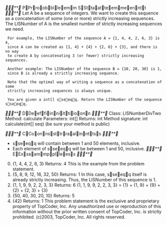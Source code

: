 ******** PPrroobblleemm SSttaatteemmeenntt ********
     Let A be a sequence of integers. We want to create this sequence as a
     concatenation of some (one or more) strictly increasing sequences. The
     LISNumber of A is the smallest number of strictly increasing sequences we
     need.

     For example, the LISNumber of the sequence A = {1, 4, 4, 2, 6, 3} is 4,
     since A can be created as {1, 4} + {4} + {2, 6} + {3}, and there is no way
     to create A by concatenating 3 (or fewer) strictly increasing sequences.

     Another example: The LISNumber of the sequence B = {10, 20, 30} is 1,
     since B is already a strictly increasing sequence.

     Note that the optimal way of writing a sequence as a concatenation of some
     strictly increasing sequences is always unique.

     You are given a int[] sseeqq. Return the LISNumber of the sequence sseeqq.
******** DDeeffiinniittiioonn ********
     Class:            LISNumberDivTwo
     Method:           calculate
     Parameters:       int[]
     Returns:          int
     Method signature: int calculate(int[] seq)
     (be sure your method is public)
    
******** CCoonnssttrraaiinnttss ********
  -  sseeqq will contain between 1 and 50 elements, inclusive.
  -  Each element of sseeqq will be between 1 and 50, inclusive.
******** EExxaammpplleess ********
 0)
     {1, 4, 4, 2, 6, 3}
     Returns: 4
     This is the example from the problem
     statement.
 1)
     {5, 8, 9, 12, 16, 32, 50}
     Returns: 1
     In this case, sseeqq itself is already strictly increasing. Thus,
     the LISNumber of this sequence is 1.
 2)
     {1, 1, 9, 9, 2, 2, 3, 3}
     Returns: 6
     {1, 1, 9, 9, 2, 2, 3, 3} = {1} + {1, 9} + {9} + {2} + {2, 3} +
     {3}
 3)
     {50, 40, 30, 20, 10}
     Returns: 5
 4)
     {42}
     Returns: 1
This problem statement is the exclusive and proprietary property of TopCoder,
Inc. Any unauthorized use or reproduction of this information without the prior
written consent of TopCoder, Inc. is strictly prohibited. (c)2003, TopCoder,
Inc. All rights reserved.
